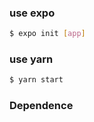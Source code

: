 ### use expo

```bash
$ expo init [app]
```

### use yarn

```bash
$ yarn start
```

### Dependence
